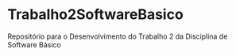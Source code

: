 # Trabalho2SoftwareBasico
Repositório para o Desenvolvimento do Trabalho 2 da Disciplina de Software Básico
